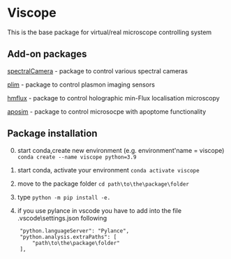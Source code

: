 # Viscope
This is the  base package for virtual/real microscope controlling system

## Add-on packages
[spectralCamera](https://github.com/ondrejstranik/spectralCamera) - package to control various spectral cameras

[plim](https://github.com/ondrejstranik/plim) -  package to control plasmon imaging sensors

[hmflux](https://github.com/ondrejstranik/hmflux) - package to control holographic min-Flux localisation microscopy

[aposim](https://github.com/ondrejstranik/aposim) -  package to control microsocpe with apoptome functionality




## Package installation
0. start conda,create new environment (e.g. environment'name  = viscope) `conda create --name viscope python=3.9`
1. start conda, activate your environment `conda activate viscope`
2. move to the package folder `cd path\to\the\package\folder` 
3. type `python -m pip install -e.`

4. if you use pylance in vscode you have to add into the file .vscode\settings.json following
```
    "python.languageServer": "Pylance",
    "python.analysis.extraPaths": [
        "path\to\the\package\folder"
    ],

